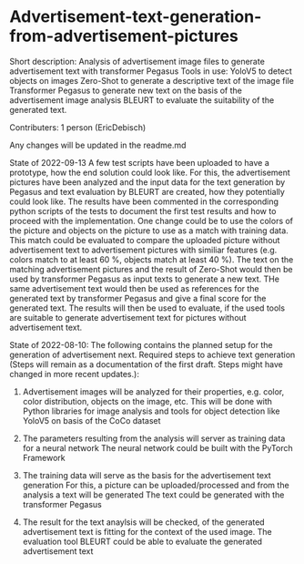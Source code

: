 # Advertisement-text-generation-from-advertisement-pictures
Short description:
Analysis of advertisement image files to generate advertisement text with transformer Pegasus
Tools in use:
YoloV5 to detect objects on images
Zero-Shot to generate a descriptive text of the image file
Transformer Pegasus to generate new text on the basis of the advertisement image analysis
BLEURT to evaluate the suitability of the generated text. 

Contributers: 1 person (EricDebisch)

Any changes will be updated in the readme.md

State of 2022-09-13 A few test scripts have been uploaded to have a prototype, how the end solution could look like.
For this, the advertisement pictures have been analyzed and the input data for the text generation by Pegasus and text evaluation by BLEURT are created, how they potentially could look like.
The results have been commented in the corresponding python scripts of the tests to document the first test results and how to proceed with the implementation.
One change could be to use the colors of the picture and objects on the picture to use as a match with training data.
This match could be evaluated to compare the uploaded picture without advertisement text to advertisement pictures with similiar features (e.g. colors match to at least 60 %, objects match at least 40 %).
The text on the matching advertisement pictures and the result of Zero-Shot would then be used by transformer Pegasus as input texts to generate a new text.
THe same advertisement text would then be used as references for the generated text by transformer Pegasus and give a final score for the generated text.
The results will then be used to evaluate, if the used tools are suitable to generate advertisement text for pictures without advertisement text.



State of 2022-08-10: The following contains the planned setup for the generation of advertisement next.
Required steps to achieve text generation (Steps will remain as a documentation of the first draft. Steps might have changed in more recent updates.):
1.  Advertisement images will be analyzed for their properties, e.g. color, color distribution, objects on the image, etc.
    This will be done with Python libraries for image analysis and tools for object detection like YoloV5 on basis of the CoCo dataset

2.  The parameters resulting from the analysis will server as training data for a neural network
    The neural network could be built with the PyTorch Framework

3.  The training data will serve as the basis for the advertisement text generation
    For this, a picture can be uploaded/processed and from the analysis a text will be generated
    The text could be generated with the transformer Pegasus

4.  The result for the text anaylsis will be checked, of the generated advertisement text is fitting for the context of the used image.
    The evaluation tool BLEURT could be able to evaluate the generated advertisement text






